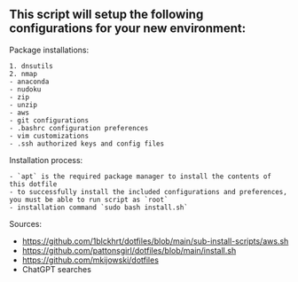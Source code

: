 ## This script will setup the following configurations for your new environment:  

Package installations:
```
1. dnsutils
2. nmap
- anaconda
- nudoku
- zip
- unzip
- aws
- git configurations
- .bashrc configuration preferences
- vim customizations
- .ssh authorized keys and config files
```  

Installation process:
```
- `apt` is the required package manager to install the contents of this dotfile
- to successfully install the included configurations and preferences, you must be able to run script as `root`
- installation command `sudo bash install.sh`
```  

Sources:
- https://github.com/1blckhrt/dotfiles/blob/main/sub-install-scripts/aws.sh
- https://github.com/pattonsgirl/dotfiles/blob/main/install.sh
- https://github.com/mkijowski/dotfiles
- ChatGPT searches

